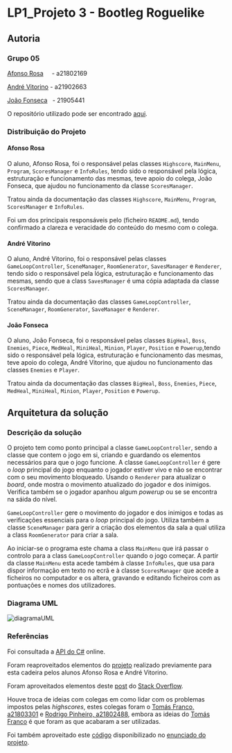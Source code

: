 # LP1_Projeto 3 - Bootleg Roguelike

## Autoria

### Grupo 05

[Afonso Rosa](https://github.com/AfonsoGR) &nbsp;&nbsp;&nbsp;&nbsp;- a21802169  

[André Vitorino](https://github.com/Freeze88-2) - a21902663

[João Fonseca](https://github.com/JoaoFonseca197) &nbsp; - 21905441  

O repositório utilizado pode ser encontrado
[aqui](https://github.com/AfonsoGR/LP1_Project3).

### Distribuição do Projeto

#### Afonso Rosa

O aluno, Afonso Rosa, foi o responsável pelas classes `Highscore`, `MainMenu`,
`Program`, `ScoresManager` e `InfoRules`, tendo sido o responsável pela lógica,
estruturação e funcionamento das mesmas, teve apoio do colega, João Fonseca,
que ajudou no funcionamento da classe `ScoresManager`.

Tratou ainda da documentação das classes `Highscore`, `MainMenu`, `Program`,
`ScoresManager` e `InfoRules`.

Foi um dos principais responsáveis pelo (ficheiro `README.md`), tendo
confirmado a clareza e veracidade do conteúdo do mesmo com o colega.

#### André Vitorino

O aluno, André Vitorino, foi o responsável pelas classes `GameLoopController`,
`SceneManager`, `RoomGenerator`, `SavesManager` e `Renderer`, tendo sido o
responsável pela lógica, estruturação e funcionamento das mesmas, sendo que a
class `SavesManager` é uma cópia adaptada da classe `ScoresManager`.

Tratou ainda da documentação das classes `GameLoopController`, `SceneManager`,
`RoomGenerator`, `SaveManager` e `Renderer`.

#### João Fonseca

O aluno, João Fonseca, foi o responsável pelas classes `BigHeal`, `Boss`,
`Enemies`, `Piece`, `MedHeal`, `MiniHeal`, `Minion`, `Player`, `Position` e
`Powerup`,tendo sido o responsável pela lógica, estruturação e funcionamento
das mesmas, teve apoio do colega, André Vitorino, que ajudou no funcionamento
das classes `Enemies` e `Player`.

Tratou ainda da documentação das classes `BigHeal`, `Boss`, `Enemies`, `Piece`,
`MedHeal`, `MiniHeal`, `Minion`, `Player`, `Position` e `Powerup`.

## Arquitetura da solução

### Descrição da solução

O projeto tem como ponto principal a classe `GameLoopController`, sendo a
classe que contem o jogo em si, criando e guardando os elementos necessários
para que o jogo funcione. A classe `GameLoopController` é gere o _loop_
principal do jogo enquanto o jogador estiver vivo e não se encontrar com o seu
movimento bloqueado. Usando o `Renderer` para atualizar o _board_, onde mostra
o movimento atualizado do jogador e dos inimigos. Verifica também se o jogador
apanhou algum _powerup_ ou se se encontra na sáida do nível.

`GameLoopController` gere o movimento do jogador e dos inimigos e todas as
verificações essenciais para o _loop_ principal do jogo. Utiliza também a
classe `SceneManager` para gerir a criação dos elementos da sala a qual utiliza
a class `RoomGenerator` para criar a sala.

Ao iniciar-se o programa este chama a class `MainMenu` que irá passar o
controlo para a class `GameLoopController` quando o jogo começar. A partir da
classe `MainMenu` esta acede também à classe `InfoRules`, que usa para dispor
informação em texto no ecrã e à classe `ScoresManager` que acede a ficheiros no
computador e os altera, gravando e editando ficheiros com as pontuações e nomes
dos utilizadores.

### Diagrama UML

![diagramaUML](diagramaUML.png)

### Referências

Foi consultada a
[API&nbsp;do&nbsp;C#](
    ps://docs.microsoft.com/en-us/dotnet/api/system?view=netcore-3.1) online.

Foram reaproveitados elementos do
[projeto](https://github.com/AfonsoGR/LP1_Project2) realizado previamente para
esta cadeira pelos alunos Afonso Rosa e André Vitorino.

Foram aproveitados elementos deste [post](/stackoverflow.com/questions/4351258)
do [Stack Overflow](https://stackoverflow.com/).

Houve troca de ideias com colegas em como lidar com os problemas impostos pelas
_highscores_, estes colegas foram o
[Tomás Franco, a21803301](https://github.com/ThomasFranque) e
[Rodrigo Pinheiro, a21802488](https://github.com/RodrigoPrinheiro),
embora as ideias do [Tomás Franco](https://github.com/RodrigoPrinheiro) é que
foram as que acabaram a ser utilizadas.

Foi também aproveitado este
[código](https://gist.github.com/fakenmc/f70b38814ac6552e790dc0a86c3c67d0)
disponibilizado no
[enunciado do projeto](https://github.com/VideojogosLusofona/lp1_2019_p3).
